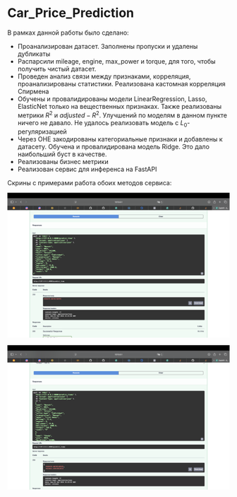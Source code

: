 # Car_Price_Prediction

В рамках данной работы было сделано:

- Проанализирован датасет. Заполнены пропуски и удалены дубликаты
- Распарсили mileage, engine, max_power и torque, для того, чтобы получить чистый датасет.
- Проведен анализ связи между признаками, корреляция, проанализированы статистики. Реализована кастомная корреляция Спирмена
- Обучены и провалидированы модели LinearRegression, Lasso, ElasticNet только на вещественных признаках. Также реализованы метрики $R^2$ и $adjusted-R^2$. Улучшений по моделям в данном пункте ничего не давало. Не удалось реализовать модель с $L_0$-регуляризацией
- Через OHE закодированы категориальные признаки и добавлены к датасету. Обучена и провалидирована модель Ridge. Это дало наибольший буст в качестве.
- Реализованы бизнес метрики
- Реализован сервис для инференса на FastAPI

Скрины с примерами работа обоих методов сервиса:

![Alt text](images/predict_item.png)

![Alt text](images/predict_items.png)